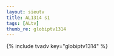 ```yaml
--- 
layout: sieutv
title: AL1314 s1
tags: [ALtv]
thumb_re: globiptv1314
---
```

{% include tvadv key="globiptv1314" %} 
